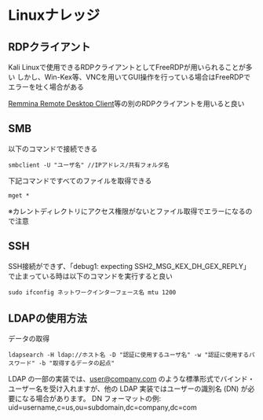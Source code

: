 # Linuxナレッジ

## RDPクライアント
Kali Linuxで使用できるRDPクライアントとしてFreeRDPが用いられることが多い
しかし、Win-Kex等、VNCを用いてGUI操作を行っている場合はFreeRDPでエラーを吐く場合がある

[Remmina Remote Desktop Client](https://remmina.org/)等の別のRDPクライアントを用いると良い

## SMB
以下のコマンドで接続できる
```
smbclient -U "ユーザ名" //IPアドレス/共有フォルダ名
```
下記コマンドですべてのファイルを取得できる
```
mget *
```
※カレントディレクトリにアクセス権限がないとファイル取得でエラーになるので注意

## SSH
SSH接続ができず、「debug1: expecting SSH2_MSG_KEX_DH_GEX_REPLY」で止まっている時は以下のコマンドを実行すると良い
```
sudo ifconfig ネットワークインターフェース名 mtu 1200
```

## LDAPの使用方法
データの取得
```
ldapsearch -H ldap://ホスト名 -D "認証に使用するユーザ名" -w "認証に使用するパスワード" -b "取得するデータの起点"
```
LDAP の一部の実装では、user@company.com のような標準形式でバインド・ユーザー名を受け入れますが、他の LDAP 実装ではユーザーの識別名 (DN) が必要になる場合があります。
DN フォーマットの例: uid=username,c=us,ou=subdomain,dc=company,dc=com

